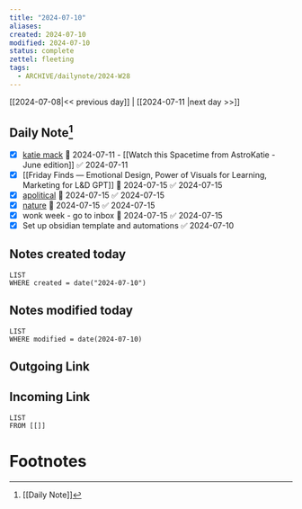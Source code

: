 ```yaml
---
title: "2024-07-10"
aliases: 
created: 2024-07-10
modified: 2024-07-10
status: complete
zettel: fleeting
tags:
  - ARCHIVE/dailynote/2024-W28
---
```


[[2024-07-08|<< previous day]] | [[2024-07-11 |next day >>]]

## Daily Note[^1]
- [x] [katie mack](https://mackkatie.acemlna.com/lt.php?x=3DZy~GDLKaGa5X4u0_PKgxag~a2gutMhkeYwXXjIUqGfD5WszUy.yuFv5X2lmNA~j-sy) 📅 2024-07-11 - [[Watch this Spacetime from AstroKatie - June edition]] ✅ 2024-07-11
- [x] [[Friday Finds — Emotional Design, Power of Visuals for Learning, Marketing for L&D GPT]] 📅 2024-07-15 ✅ 2024-07-15
- [x] [apolitical](http://apolitical-25488428.hs-sites-eu1.com/didnt-get-the-job-4?ecid=AOKeC1YmOO-Pre5-KHjAUfVWWTUT3PZzQsi1rXPOVGfj5nus59P_TCyfiadlVa1sIef-d2XS5XlP&utm_campaign=Weekly%20briefing%20%E2%80%94%20Platform&utm_medium=email&_hsenc=p2ANqtz--p3qWmXi6d198yvL6TrNZfv7CsC8ZSJMKsd1o2MK4vrO-GI63Ro8-k28Jadnq2pNw56lT1DSspTqRwMLLMLUzYXByIAgBPZdP2o6MfZsQZCT4bLAg&_hsmi=90640040&utm_content=90581088&utm_source=hs_email) 📅 2024-07-15 ✅ 2024-07-15
- [x] [nature](https://us17.campaign-archive.com/?e=ecc0bfdea8&u=2c6057c528fdc6f73fa196d9d&id=80392168dd) 📅 2024-07-15 ✅ 2024-07-15
- [x] wonk week - go to inbox 📅 2024-07-15 ✅ 2024-07-15
- [x] Set up obsidian template and automations ✅ 2024-07-10
## Notes created today
```dataview
LIST
WHERE created = date("2024-07-10")
```
## Notes modified today
```dataview
LIST
WHERE modified = date(2024-07-10)
```
## Outgoing Link

## Incoming Link
```dataview
LIST
FROM [[]]
```
# Footnotes
[^1]: [[Daily Note]]
